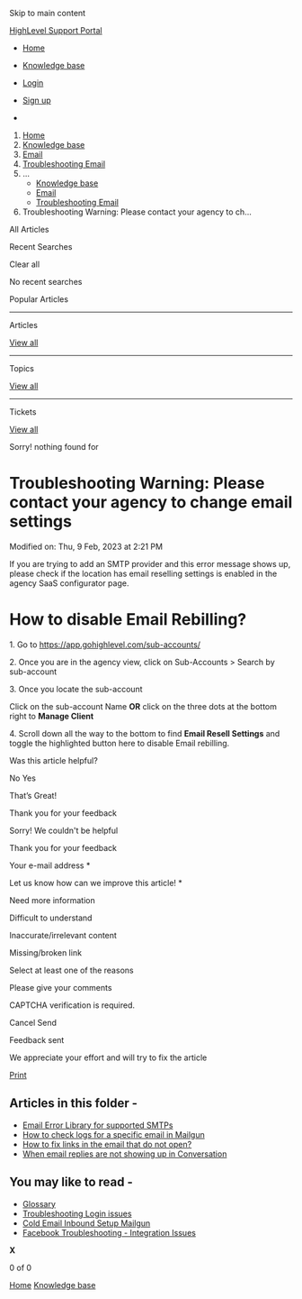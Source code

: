 Skip to main content

[ HighLevel Support Portal ](https://help.gohighlevel.com)

  * [ Home ](/support/home)
  * [ Knowledge base ](/support/solutions)

  * [Login](/support/login)
  * [Sign up](/support/signup)
  * 

  1. [Home](/support/home)
  2. [Knowledge base](/support/solutions)
  3. [Email](/support/solutions/48000449563)
  4. [Troubleshooting Email](/support/solutions/folders/48000665894)
  5. ... 
     * [Knowledge base](/support/solutions)
     * [Email](/support/solutions/48000449563)
     * [Troubleshooting Email](/support/solutions/folders/48000665894)
  6. Troubleshooting Warning: Please contact your agency to ch...

All  Articles 

Recent Searches

Clear all

No recent searches

Popular Articles

* * *

Articles

[View all](/support/search/solutions)

* * *

Topics

[View all](/support/search/topics)

* * *

Tickets

[View all](/support/search/tickets)

Sorry! nothing found for   

# Troubleshooting Warning: Please contact your agency to change email settings

Modified on: Thu, 9 Feb, 2023 at 2:21 PM

If you are trying to add an SMTP provider and this error message shows up, please check if the location has email reselling settings is enabled in the agency SaaS configurator page.

# How to disable Email Rebilling?

1\. Go to [](https://app.gohighlevel.com/accounts/)<https://app.gohighlevel.com/sub-accounts/>

2\. Once you are in the agency view, click on Sub-Accounts > Search by sub-account

3\. Once you locate the sub-account

Click on the sub-account Name **OR** click on the three dots at the bottom right to **Manage Client**

4\. Scroll down all the way to the bottom to find **Email Resell Settings** and toggle the highlighted button here to disable Email rebilling.

Was this article helpful?

No  Yes 

That’s Great!

Thank you for your feedback

Sorry! We couldn't be helpful

Thank you for your feedback

Your e-mail address *

Let us know how can we improve this article! *

Need more information 

Difficult to understand 

Inaccurate/irrelevant content 

Missing/broken link 

Select at least one of the reasons 

Please give your comments 

CAPTCHA verification is required. 

Cancel  Send 

Feedback sent

We appreciate your effort and will try to fix the article

[Print](javascript:print\(\))

## Articles in this folder -

  * [Email Error Library for supported SMTPs](/support/solutions/articles/48001209322-email-error-library-for-supported-smtps)
  * [How to check logs for a specific email in Mailgun](/support/solutions/articles/48001188059-how-to-check-logs-for-a-specific-email-in-mailgun)
  * [How to fix links in the email that do not open?](/support/solutions/articles/48001151622-how-to-fix-links-in-the-email-that-do-not-open-)
  * [When email replies are not showing up in Conversation](/support/solutions/articles/48001185819-when-email-replies-are-not-showing-up-in-conversation)

## You may like to read -

  * [Glossary](/support/solutions/articles/48001231169-glossary)
  * [Troubleshooting Login issues](/support/solutions/articles/48001207047-troubleshooting-login-issues)
  * [Cold Email Inbound Setup Mailgun](/support/solutions/articles/48001185801-cold-email-inbound-setup-mailgun)
  * [Facebook Troubleshooting - Integration Issues](/support/solutions/articles/48000981698-facebook-troubleshooting-integration-issues)

**X**

0 of 0 []()

[Home](/support/home) [Knowledge base](/support/solutions)
